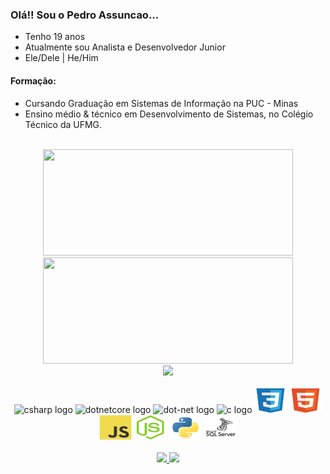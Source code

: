 ### Olá!! Sou o Pedro Assuncao...


<ul>
  <li>Tenho 19 anos</li>
  <li>Atualmente sou Analista e Desenvolvedor Junior</li>
  <li>Ele/Dele | He/Him</li>
</ul>

#### Formação:
- Cursando Graduação em Sistemas de Informação na PUC - Minas
- Ensino médio & técnico em Desenvolvimento de Sistemas, no Colégio Técnico da UFMG.

<br>

<div align="center">
  <a href="https://github.com/PedroHenAssuncao">
    <img height="170em" width = "400" src="https://github-readme-stats.vercel.app/api?username=PedroHenAssuncao&show_icons=true&theme=onedark&include_all_commits=true&count_private=true"/>
    <img height="170em" width = "400" src="https://github-readme-stats.vercel.app/api/top-langs/?username=PedroHenAssuncao&layout=compact&langs_count=7&theme=onedark"/>
    </br>
    <img height="180em" src="http://github-readme-streak-stats.herokuapp.com?user=PedroHenAssuncao&theme=onedark&date_format=j%20M%5B%20Y%5D"/>
  </a>
</div>

<div align="center" style="display: inline_block"><br>
  <img src="https://cdn.jsdelivr.net/gh/devicons/devicon/icons/csharp/csharp-original.svg" height="40" width="52" alt="csharp logo"  />
  <img src="https://cdn.jsdelivr.net/gh/devicons/devicon/icons/dotnetcore/dotnetcore-original.svg" height="40" width="52" alt="dotnetcore logo"  />
  <img src="https://cdn.jsdelivr.net/gh/devicons/devicon/icons/dot-net/dot-net-original.svg" height="40" width="52" alt="dot-net logo"  />
  <img src="https://cdn.jsdelivr.net/gh/devicons/devicon/icons/c/c-original.svg" height="40" width="52" alt="c logo"  />
  <img src="https://github.com/devicons/devicon/blob/master/icons/css3/css3-original.svg" height="40" width="52" alt="css logo"  />
  <img src="https://github.com/devicons/devicon/blob/master/icons/html5/html5-original.svg" height="40" width="52" alt="html logo"  />
  <img src="https://github.com/devicons/devicon/blob/master/icons/javascript/javascript-original.svg" height="40" width="52" alt="js logo"  />
  <img src="https://github.com/devicons/devicon/blob/master/icons/nodejs/nodejs-original.svg" height="40" width="52" alt="nodejs logo"  />
  <img src="https://github.com/devicons/devicon/blob/master/icons/python/python-original.svg" height="40" width="52" alt="python logo"  />
  <img src="https://github.com/devicons/devicon/blob/master/icons/microsoftsqlserver/microsoftsqlserver-plain-wordmark.svg" height="40" width="52" alt="sqlServer logo"  />
</div>

<br>

<div align="center"> 

  <a href="https://www.linkedin.com/in/pedro-henrique-assun%C3%A7%C3%A3o-2b9283206" target="_blank">
  <img width="140" src="https://img.shields.io/badge/-LinkedIn-%230077B5?style=for-the-badge&logo=linkedin&logoColor=white" target="_blank"> </a>  
  <a href="mailto:PedroHen.assuncao@gmail.com">
  <img width="110" src="https://img.shields.io/badge/-Gmail-%23333?style=for-the-badge&logo=gmail&logoColor=white" target="_blank"> </a>

</div>
